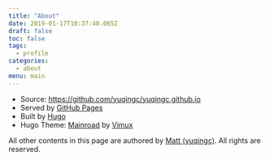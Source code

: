 ```yaml
---
title: "About"
date: 2019-01-17T10:37:40.065Z
draft: false
toc: false
tags:
  - profile
categories:
  - about
menu: main
---
```


- Source: https://github.com/yuqingc/yuqingc.github.io
- Served by [GitHub Pages](https://pages.github.com/)
- Built by [Hugo](https://gohugo.io/)
- Hugo Theme: [Mainroad](https://github.com/Vimux/Mainroad) by [Vimux](https://github.com/Vimux)

All other contents in this page are authored by [Matt (yuqingc)](https://github.com/yuqingc). All rights are reserved.